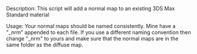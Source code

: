 Description: This script will add a normal map to an existing 3DS Max Standard material

Usage: Your normal maps should be named consistently. Mine have a "\_nrm" appended to each file. If you use a different naming convention then change "\_nrm" to yours and make sure that the normal maps are in the same folder as the diffuse map.